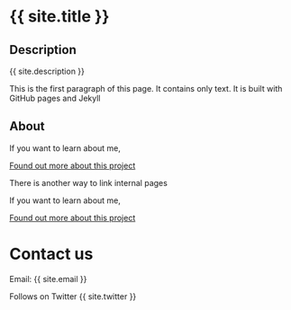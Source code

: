 # {{ site.title }}

## Description

{{ site.description }}

This is the first paragraph of this page. It contains only text. It is built with GitHub pages and Jekyll 

## About 

If you want to learn about me, 

[Found out more about this project][about]

[about]: https://lasrubieras.github.io/group_website/

There is another way to link internal pages

If you want to learn about me, 

[Found out more about this project](about)


# Contact us 

Email: {{ site.email }}

Follows on Twitter {{ site.twitter }}
